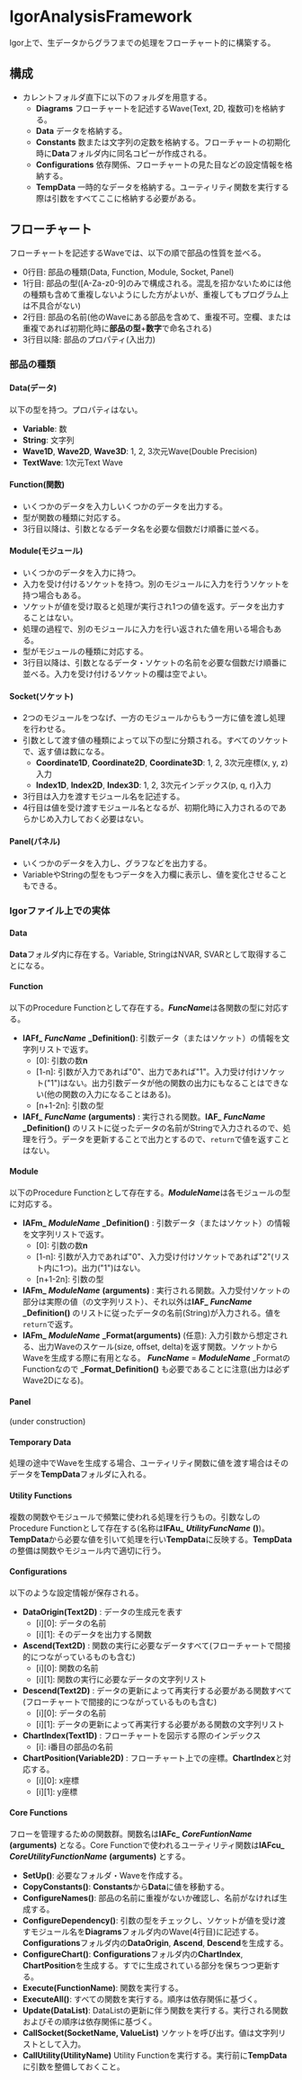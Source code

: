 # IgorAnalysisFramework
Igor上で、生データからグラフまでの処理をフローチャート的に構築する。

## 構成
- カレントフォルダ直下に以下のフォルダを用意する。
  - **Diagrams** フローチャートを記述するWave(Text, 2D, 複数可)を格納する。
  - **Data** データを格納する。
  - **Constants** 数または文字列の定数を格納する。フローチャートの初期化時に**Data**フォルダ内に同名コピーが作成される。
  - **Configurations** 依存関係、フローチャートの見た目などの設定情報を格納する。
  - **TempData** 一時的なデータを格納する。ユーティリティ関数を実行する際は引数をすべてここに格納する必要がある。

## フローチャート
フローチャートを記述するWaveでは、以下の順で部品の性質を並べる。
- 0行目: 部品の種類(Data, Function, Module, Socket, Panel)
- 1行目: 部品の型(\[A-Za-z0-9\]のみで構成される。混乱を招かないためには他の種類も含めて重複しないようにした方がよいが、重複してもプログラム上は不具合がない)
- 2行目: 部品の名前(他のWaveにある部品を含めて、重複不可。空欄、または重複であれば初期化時に**部品の型**+**数字**で命名される)
- 3行目以降: 部品のプロパティ(入出力)

### 部品の種類
#### Data(データ)
以下の型を持つ。プロパティはない。
- **Variable**: 数
- **String**: 文字列
- **Wave1D**, **Wave2D**, **Wave3D**: 1, 2, 3次元Wave(Double Precision)
- **TextWave**: 1次元Text Wave

#### Function(関数)
- いくつかのデータを入力しいくつかのデータを出力する。
- 型が関数の種類に対応する。
- 3行目以降は、引数となるデータ名を必要な個数だけ順番に並べる。

#### Module(モジュール)
- いくつかのデータを入力に持つ。
- 入力を受け付けるソケットを持つ。別のモジュールに入力を行うソケットを持つ場合もある。
- ソケットが値を受け取ると処理が実行され1つの値を返す。データを出力することはない。
- 処理の過程で、別のモジュールに入力を行い返された値を用いる場合もある。
- 型がモジュールの種類に対応する。
- 3行目以降は、引数となるデータ・ソケットの名前を必要な個数だけ順番に並べる。入力を受け付けるソケットの欄は空でよい。

#### Socket(ソケット)
- 2つのモジュールをつなげ、一方のモジュールからもう一方に値を渡し処理を行わせる。
- 引数として渡す値の種類によって以下の型に分類される。すべてのソケットで、返す値は数になる。
  - **Coordinate1D**, **Coordinate2D**, **Coordinate3D**: 1, 2, 3次元座標(x, y, z)入力
  - **Index1D**, **Index2D**, **Index3D**: 1, 2, 3次元インデックス(p, q, r)入力
- 3行目は入力を渡すモジュール名を記述する。
- 4行目は値を受け渡すモジュール名となるが、初期化時に入力されるのであらかじめ入力しておく必要はない。

#### Panel(パネル)
- いくつかのデータを入力し、グラフなどを出力する。
- VariableやStringの型をもつデータを入力欄に表示し、値を変化させることもできる。

### Igorファイル上での実体
#### Data
**Data**フォルダ内に存在する。Variable, StringはNVAR, SVARとして取得することになる。

#### Function
以下のProcedure Functionとして存在する。***FuncName***は各関数の型に対応する。
- **IAFf\_** ***FuncName*** **\_Definition()**: 引数データ（またはソケット）の情報を文字列リストで返す。
  - \[0\]: 引数の数**n**
  - \[1-n\]: 引数が入力であれば"0"、出力であれば"1"。入力受け付けソケット("1")はない。出力引数データが他の関数の出力にもなることはできない(他の関数の入力になることはある)。
  - \[n+1-2n\]: 引数の型
- **IAFf\_** ***FuncName*** **(arguments)** : 実行される関数。**IAF\_** ***FuncName*** **\_Definition()** のリストに従ったデータの名前がStringで入力されるので、処理を行う。データを更新することで出力とするので、```return```で値を返すことはない。

#### Module
以下のProcedure Functionとして存在する。***ModuleName***は各モジュールの型に対応する。
- **IAFm\_** ***ModuleName*** **\_Definition()** : 引数データ（またはソケット）の情報を文字列リストで返す。
  - \[0\]: 引数の数**n**
  - \[1-n\]: 引数が入力であれば"0"、入力受け付けソケットであれば"2"(リスト内に1つ)。出力("1")はない。
  - \[n+1-2n\]: 引数の型
- **IAFm\_** ***ModuleName*** **(arguments)** : 実行される関数。入力受付ソケットの部分は実際の値（の文字列リスト）、それ以外は**IAF\_** ***FuncName*** **\_Definition()** のリストに従ったデータの名前(String)が入力される。値を```return```で返す。
- **IAFm\_** ***ModuleName*** **\_Format(arguments)** (任意): 入力引数から想定される、出力Waveのスケール(size, offset, delta)を返す関数。ソケットからWaveを生成する際に有用となる。 ***FuncName*** = ***ModuleName*** \_FormatのFunctionなので **\_Format_Definition()** も必要であることに注意(出力は必ずWave2Dになる)。

#### Panel
(under construction)

#### Temporary Data
処理の途中でWaveを生成する場合、ユーティリティ関数に値を渡す場合はそのデータを**TempData**フォルダに入れる。

#### Utility Functions
複数の関数やモジュールで頻繁に使われる処理を行うもの。引数なしのProcedure Functionとして存在する(名称は**IFAu\_** ***UtilityFuncName*** **()**)。
**TempData**から必要な値を引いて処理を行い**TempData**に反映する。**TempData**の整備は関数やモジュール内で適切に行う。

#### Configurations
以下のような設定情報が保存される。
- **DataOrigin(Text2D)** : データの生成元を表す
  - \[i\]\[0\]: データの名前
  - \[i\]\[1\]: そのデータを出力する関数
- **Ascend(Text2D)** : 関数の実行に必要なデータすべて(フローチャートで間接的につながっているものも含む)
  - \[i\]\[0\]: 関数の名前
  - \[i\]\[1\]: 関数の実行に必要なデータの文字列リスト
- **Descend(Text2D)** : データの更新によって再実行する必要がある関数すべて(フローチャートで間接的につながっているものも含む)
  - \[i\]\[0\]: データの名前
  - \[i\]\[1\]: データの更新によって再実行する必要がある関数の文字列リスト
- **ChartIndex(Text1D)** : フローチャートを図示する際のインデックス
  - \[i\]: i番目の部品の名前
- **ChartPosition(Variable2D)** : フローチャート上での座標。**ChartIndex**と対応する。
  - \[i\]\[0\]: x座標
  - \[i\]\[1\]: y座標
  
#### Core Functions
フローを管理するための関数群。関数名は**IAFc\_** ***CoreFuntionName*** **(arguments)** となる。Core Functionで使われるユーティリティ関数は**IAFcu\_** ***CoreUtilityFunctionName*** **(arguments)** とする。
- **SetUp()**: 必要なフォルダ・Waveを作成する。
- **CopyConstants()**: **Constants**から**Data**に値を移動する。
- **ConfigureNames()**: 部品の名前に重複がないか確認し、名前がなければ生成する。
- **ConfigureDependency()**: 引数の型をチェックし、ソケットが値を受け渡すモジュール名を**Diagrams**フォルダ内のWave(4行目)に記述する。**Configurations**フォルダ内の**DataOrigin**, **Ascend**, **Descend**を生成する。
- **ConfigureChart()**: **Configurations**フォルダ内の**ChartIndex**, **ChartPosition**を生成する。すでに生成されている部分を保ちつつ更新する。
- **Execute(FunctionName)**: 関数を実行する。
- **ExecuteAll()**: すべての関数を実行する。順序は依存関係に基づく。
- **Update(DataList)**: DataListの更新に伴う関数を実行する。実行される関数およびその順序は依存関係に基づく。
- **CallSocket(SocketName, ValueList)** ソケットを呼び出す。値は文字列リストとして入力。
- **CallUtility(UtilityName)** Utility Functionを実行する。実行前に**TempData**に引数を整備しておくこと。
